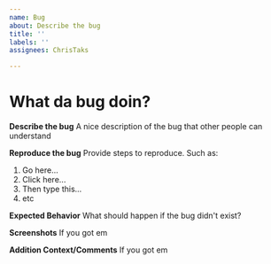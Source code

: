 ```yaml
---
name: Bug
about: Describe the bug
title: ''
labels: ''
assignees: ChrisTaks

---
```


# What da bug doin?
**Describe the bug**
A nice description of the bug that other people can understand

**Reproduce the bug**
Provide steps to reproduce. Such as:
1. Go here...
2. Click here...
3. Then type this...
4. etc

**Expected Behavior**
What should happen if the bug didn't exist?

**Screenshots**
If you got em

**Addition Context/Comments**
If you got em
